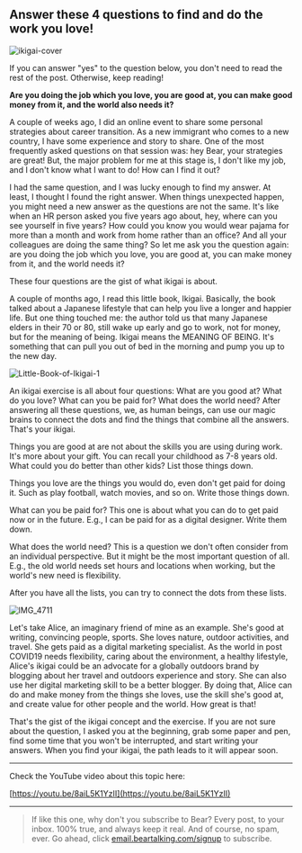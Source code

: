 ## Answer these 4 questions to find and do the work you love!

![ikigai-cover](https://i.imgur.com/mbjX47u.jpg)

If you can answer "yes" to the question below, you don't need to read the rest of the post. Otherwise, keep reading!

**Are you doing the job which you love, you are good at, you can make good money from it, and the world also needs it?**

A couple of weeks ago, I did an online event to share some personal strategies about career transition. As a new immigrant who comes to a new country, I have some experience and story to share. One of the most frequently asked questions on that session was: hey Bear, your strategies are great! But, the major problem for me at this stage is, I don't like my job, and I don't know what I want to do! How can I find it out?

I had the same question, and I was lucky enough to find my answer. At least, I thought I found the right answer. When things unexpected happen, you might need a new answer as the questions are not the same. It's like when an HR person asked you five years ago about, hey, where can you see yourself in five years? How could you know you would wear pajama for more than a month and work from home rather than an office? And all your colleagues are doing the same thing? So let me ask you the question again: are you doing the job which you love, you are good at, you can make money from it, and the world needs it?

These four questions are the gist of what ikigai is about.




A couple of months ago, I read this little book, Ikigai. Basically, the book talked about a Japanese lifestyle that can help you live a longer and happier life. But one thing touched me: the author told us that many Japanese elders in their 70 or 80, still wake up early and go to work, not for money, but for the meaning of being. Ikigai means the MEANING OF BEING. It's something that can pull you out of bed in the morning and pump you up to the new day.

![Little-Book-of-Ikigai-1](https://i.imgur.com/lMBC3vL.jpg)

An ikigai exercise is all about four questions: What are you good at? What do you love? What can you be paid for? What does the world need? After answering all these questions, we, as human beings, can use our magic brains to connect the dots and find the things that combine all the answers. That's your ikigai.

Things you are good at are not about the skills you are using during work. It's more about your gift. You can recall your childhood as 7-8 years old. What could you do better than other kids? List those things down.

Things you love are the things you would do, even don't get paid for doing it. Such as play football, watch movies, and so on. Write those things down.

What can you be paid for? This one is about what you can do to get paid now or in the future. E.g., I can be paid for as a digital designer. Write them down.

What does the world need? This is a question we don't often consider from an individual perspective. But it might be the most important question of all. E.g., the old world needs set hours and locations when working, but the world's new need is flexibility.

After you have all the lists, you can try to connect the dots from these lists.

![IMG_4711](https://i.imgur.com/sNb3RvE.jpg)

Let's take Alice, an imaginary friend of mine as an example. She's good at writing, convincing people, sports. She loves nature, outdoor activities, and travel. She gets paid as a digital marketing specialist. As the world in post COVID19 needs flexibility, caring about the environment, a healthy lifestyle, Alice's ikigai could be an advocate for a globally outdoors brand by blogging about her travel and outdoors experience and story. She can also use her digital marketing skill to be a better blogger. By doing that, Alice can do and make money from the things she loves, use the skill she's good at, and create value for other people and the world. How great is that!

That's the gist of the ikigai concept and the exercise. If you are not sure about the question, I asked you at the beginning, grab some paper and pen, find some time that you won't be interrupted, and start writing your answers. When you find your ikigai, the path leads to it will appear soon.

***

Check the YouTube video about this topic here:

[https://youtu.be/8aiL5K1YzII](https://youtu.be/8aiL5K1YzII)

***
> If like this one, why don't you subscribe to Bear?
> Every post, to your inbox. 100% true, and always keep it real. And of course, no spam, ever.
> Go ahead, click [email.beartalking.com/signup](https://email.beartalking.com/signup) to subscribe.
